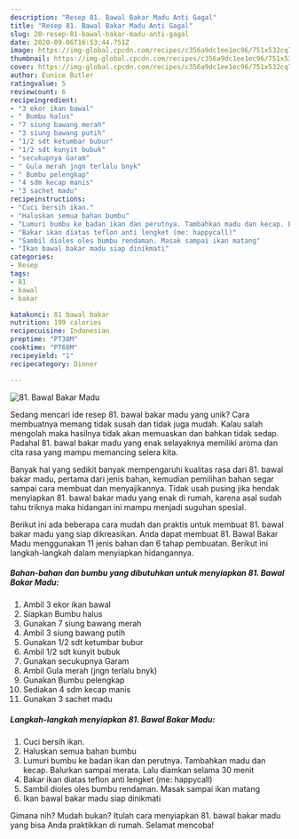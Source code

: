 ```yaml
---
description: "Resep 81. Bawal Bakar Madu Anti Gagal"
title: "Resep 81. Bawal Bakar Madu Anti Gagal"
slug: 20-resep-81-bawal-bakar-madu-anti-gagal
date: 2020-09-06T16:53:44.751Z
image: https://img-global.cpcdn.com/recipes/c356a9dc1ee1ec96/751x532cq70/81-bawal-bakar-madu-foto-resep-utama.jpg
thumbnail: https://img-global.cpcdn.com/recipes/c356a9dc1ee1ec96/751x532cq70/81-bawal-bakar-madu-foto-resep-utama.jpg
cover: https://img-global.cpcdn.com/recipes/c356a9dc1ee1ec96/751x532cq70/81-bawal-bakar-madu-foto-resep-utama.jpg
author: Eunice Butler
ratingvalue: 5
reviewcount: 6
recipeingredient:
- "3 ekor ikan bawal"
- " Bumbu halus"
- "7 siung bawang merah"
- "3 siung bawang putih"
- "1/2 sdt ketumbar bubur"
- "1/2 sdt kunyit bubuk"
- "secukupnya Garam"
- " Gula merah jngn terlalu bnyk"
- " Bumbu pelengkap"
- "4 sdm kecap manis"
- "3 sachet madu"
recipeinstructions:
- "Cuci bersih ikan."
- "Haluskan semua bahan bumbu"
- "Lumuri bumbu ke badan ikan dan perutnya. Tambahkan madu dan kecap. Balurkan sampai merata. Lalu diamkan selama 30 menit"
- "Bakar ikan diatas teflon anti lengket (me: happycall)"
- "Sambil dioles oles bumbu rendaman. Masak sampai ikan matang"
- "Ikan bawal bakar madu siap dinikmati"
categories:
- Resep
tags:
- 81
- bawal
- bakar

katakunci: 81 bawal bakar 
nutrition: 199 calories
recipecuisine: Indonesian
preptime: "PT38M"
cooktime: "PT60M"
recipeyield: "1"
recipecategory: Dinner

---
```



![81. Bawal Bakar Madu](https://img-global.cpcdn.com/recipes/c356a9dc1ee1ec96/751x532cq70/81-bawal-bakar-madu-foto-resep-utama.jpg)

Sedang mencari ide resep 81. bawal bakar madu yang unik? Cara membuatnya memang tidak susah dan tidak juga mudah. Kalau salah mengolah maka hasilnya tidak akan memuaskan dan bahkan tidak sedap. Padahal 81. bawal bakar madu yang enak selayaknya memiliki aroma dan cita rasa yang mampu memancing selera kita.



Banyak hal yang sedikit banyak mempengaruhi kualitas rasa dari 81. bawal bakar madu, pertama dari jenis bahan, kemudian pemilihan bahan segar sampai cara membuat dan menyajikannya. Tidak usah pusing jika hendak menyiapkan 81. bawal bakar madu yang enak di rumah, karena asal sudah tahu triknya maka hidangan ini mampu menjadi suguhan spesial.


Berikut ini ada beberapa cara mudah dan praktis untuk membuat 81. bawal bakar madu yang siap dikreasikan. Anda dapat membuat 81. Bawal Bakar Madu menggunakan 11 jenis bahan dan 6 tahap pembuatan. Berikut ini langkah-langkah dalam menyiapkan hidangannya.

<!--inarticleads1-->

##### Bahan-bahan dan bumbu yang dibutuhkan untuk menyiapkan 81. Bawal Bakar Madu:

1. Ambil 3 ekor ikan bawal
1. Siapkan  Bumbu halus
1. Gunakan 7 siung bawang merah
1. Ambil 3 siung bawang putih
1. Gunakan 1/2 sdt ketumbar bubur
1. Ambil 1/2 sdt kunyit bubuk
1. Gunakan secukupnya Garam
1. Ambil  Gula merah (jngn terlalu bnyk)
1. Gunakan  Bumbu pelengkap
1. Sediakan 4 sdm kecap manis
1. Gunakan 3 sachet madu




<!--inarticleads2-->

##### Langkah-langkah menyiapkan 81. Bawal Bakar Madu:

1. Cuci bersih ikan.
1. Haluskan semua bahan bumbu
1. Lumuri bumbu ke badan ikan dan perutnya. Tambahkan madu dan kecap. Balurkan sampai merata. Lalu diamkan selama 30 menit
1. Bakar ikan diatas teflon anti lengket (me: happycall)
1. Sambil dioles oles bumbu rendaman. Masak sampai ikan matang
1. Ikan bawal bakar madu siap dinikmati




Gimana nih? Mudah bukan? Itulah cara menyiapkan 81. bawal bakar madu yang bisa Anda praktikkan di rumah. Selamat mencoba!
